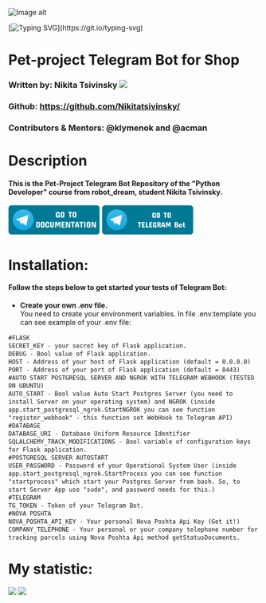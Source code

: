![Image alt](https://github.com/AngelOfDeath-UA/pictures/blob/main/rd3.png)

[![Typing SVG](https://readme-typing-svg.herokuapp.com?font=Fira+Code&weight=600&size=30&duration=4000&pause=1500&color=805FA6&width=500&lines=%D0%92%D1%87%D0%B8%D0%BC%D0%BE+%D0%BA%D0%BE%D0%B4%D1%83%D0%B2%D0%B0%D1%82%D0%B8+%D0%BC%D0%B0%D0%B9%D0%B1%D1%83%D1%82%D0%BD%D1%94...;%D0%92%D1%87%D0%B8%D0%BC%D0%BE+%D0%B2%D0%B5%D1%80%D1%81%D1%82%D0%B0%D1%82%D0%B8+%D0%BC%D0%B0%D0%B9%D0%B1%D1%83%D1%82%D0%BD%D1%94...;%D0%92%D1%87%D0%B8%D0%BC%D0%BE+%D1%82%D0%B5%D1%81%D1%82%D1%83%D0%B2%D0%B0%D1%82%D0%B8+%D0%BC%D0%B0%D0%B9%D0%B1%D1%83%D1%82%D0%BD%D1%94...)](https://git.io/typing-svg)

Pet-project Telegram Bot for Shop
===============================================

### Written by: Nikita Tsivinsky ![](https://komarev.com/ghpvc/?username=AngelOfDeath-UA)
### Github: https://github.com/Nikitatsivinsky/
### Contributors & Mentors: @klymenok and @acman
# Description
#### This is the Pet-Project Telegram Bot Repository of the "Python Developer" course from robot_dream, student Nikita Tsivinsky.
[![](https://github.com/AngelOfDeath-UA/angelofdeath-ua.github.io/blob/main/img/button_doc.png)](https://angelofdeath-ua.github.io/)                       [![](https://raw.githubusercontent.com/AngelOfDeath-UA/angelofdeath-ua.github.io/main/img/button.png)](https://t.me/nike_shop_delivery_bot)

# Installation:
#### Follow the steps below to get started your tests of Telegram Bot:
* <b>Create your own .env file.</b> <br>
You need to create your environment variables. In file .env.template you can see example of your .env file:
```env
#FLASK
SECRET_KEY - your secret key of Flask application.
DEBUG - Bool value of Flask application.
HOST - Address of your host of Flask application (default = 0.0.0.0)
PORT - Address of your port of Flask application (default = 8443)
#AUTO START POSTGRESQL SERVER AND NGROK WITH TELEGRAM WEBHOOK (TESTED ON UBUNTU)
AUTO_START - Bool value Auto Start Postgres Server (you need to install Server on your operating system) and NGROK (inside app.start_postgresql_ngrok.StartNGROK you can see function "register_webhook" - this function set WebHook to Telegram API)
#DATABASE
DATABASE_URI - Database Uniform Resource Identifier
SQLALCHEMY_TRACK_MODIFICATIONS - Bool variable of configuration keys for Flask application.
#POSTGRESQL SERVER AUTOSTART
USER_PASSWORD - Password of your Operational System User (inside app.start_postgresql_ngrok.StartProcess you can see function "startprocess" which start your Postgres Server from bash. So, to start Server App use "sudo", and password needs for this.)
#TELEGRAM
TG_TOKEN - Token of your Telegram Bot.
#NOVA POSHTA
NOVA_POSHTA_API_KEY - Your personal Nova Poshta Api Key (Get it!)
COMPANY_TELEPHONE - Your personal or your company telephone number for tracking parcels using Nova Poshta Api method getStatusDocuments.
```

# My statistic:
![](https://github-profile-summary-cards.vercel.app/api/cards/profile-details?username=AngelOfDeath&theme=solarized_dark)
![](https://github-profile-summary-cards.vercel.app/api/cards/stats?username=daniilshat&theme=solarized_dark)

